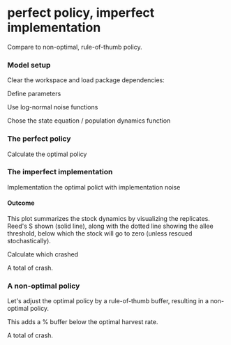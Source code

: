 <!--begin.rcode setup, echo=FALSE 
render_gfm()  
opts_knit$set(upload = TRUE)   
opts_knit$set(upload.fun = function(file){
   library(RWordPress) 
   uploadFile(file)$url
  })
end.rcode-->

<!--roptions dev="png", fig.width=7, fig.height=5, tidy=FALSE, warning=FALSE, message=FALSE, comment=NA, external=TRUE, cache=FALSE, cache.path="perfectpolicy/"-->

# perfect policy, imperfect implementation 
Compare to non-optimal, rule-of-thumb policy.

### Model setup 
Clear the workspace and load package dependencies: 
<!--begin.rcode libraries_, echo=FALSE
rm(list=ls())   
require(pdgControl)
require(reshape2)
require(ggplot2)
require(data.table)
end.rcode-->

Define parameters
<!--begin.rcode parameters_
delta <- 0.1      # economic discounting rate
OptTime <- 50     # stopping time
gridsize <- 100   # gridsize (discretized population)
sigma_g <- 0.2    # Noise in population growth
sigma_m <- 0.     # noise in stock assessment measurement
sigma_i <- 0.     # noise in implementation of the quota
reward <- 1       # bonus for satisfying the boundary condition
end.rcode-->

Use log-normal noise functions
<!--begin.rcode noise_dists_
z_g <- function() rlnorm(1,  0, sigma_g) # mean 1
z_m <- function() rlnorm(1,  0, sigma_m) # mean 1
z_i <- function() rlnorm(1,  0, sigma_i) # mean 1
end.rcode-->

Chose the state equation / population dynamics function
<!--begin.rcode Myer
f <- Myer_harvest
pars <- c(1, 2, 6) 
p <- pars # shorthand 
K <- p[1] * p[3] / 2 + sqrt( (p[1] * p[3]) ^ 2 - 4 * p[3] ) / 2
xT <- p[1] * p[3] / 2 - sqrt( (p[1] * p[3]) ^ 2 - 4 * p[3] ) / 2 # allee threshold
e_star <- (p[1] * sqrt(p[3]) - 2) / 2 ## Bifurcation point, for reference 
x0 <- K - sigma_g ^ 2 / 2 
end.rcode-->

<!--begin.rcode profit_fn
profit <- profit_harvest(price_fish = 1, 
                         cost_stock_effect = 0,
                         operating_cost = 0.1)
end.rcode-->

<!--begin.rcode grid
x_grid <- seq(0, 2 * K, length = gridsize)  
h_grid <- x_grid  
end.rcode-->


### The perfect policy 
Calculate the optimal policy
<!--begin.rcode precuationary 
SDP_Mat <- determine_SDP_matrix(f, pars, x_grid, h_grid, sigma_g )
opt <- find_dp_optim(SDP_Mat, x_grid, h_grid, OptTime, xT, 
                     profit, delta, reward=reward)
end.rcode-->

### The imperfect implementation

Implementation the optimal polict with implementation noise 
<!--begin.rcode simulate_edited
sigma_i <- 0.4 
sims <- lapply(1:100, function(i){
  ForwardSimulate(f, pars, x_grid, h_grid, x0, opt$D, z_g, z_m, z_i)
})
end.rcode-->

#### Outcome 
<!--begin.rcode tidy_
dat <- melt(sims, id=names(sims[[1]]))  
dt <- data.table(dat)
setnames(dt, "L1", "reps") # names are nice
end.rcode-->

This plot summarizes the stock dynamics by visualizing the replicates. Reed's S shown (solid line), along with the dotted line showing the allee threshold, below which the stock will go to zero (unless rescued stochastically). 
<!--begin.rcode fishstock_policy, fig.width=9
policy <- melt(opt$D)
policy_zoom <- subset(policy, x_grid[Var1] < max(dt$fishstock) )
p6 <- ggplot(policy_zoom) + 
  geom_point(aes(Var2, (x_grid[Var1]), col=x_grid[Var1] - h_grid[value])) + 
  labs(x = "time", y = "fishstock") +
  scale_colour_gradientn(colours = rainbow(4)) +
  geom_abline(intercept=opt$S, slope = 0) +
  geom_abline(intercept=xT, slope=0, lty=2)
p6 + geom_line(aes(time, fishstock, group = reps), alpha = 0.2, data=dt)
end.rcode-->

Calculate which crashed
<!--begin.rcode hascrashed
crashed <- dt[time==as.integer(OptTime-1), fishstock < xT/4, by=reps]
end.rcode-->
A total of <!--rinline sum(crashed$V1) --> crash.



### A non-optimal policy 
Let's adjust the optimal policy by a rule-of-thumb buffer, resulting in a non-optimal policy.
<!--begin.rcode safe_policy
buffer <- 0.05
safe_policy <- matrix(sapply(opt$D - buffer * length(h_grid), function(x) max(1, x)), ncol=dim(opt$D)[2])
end.rcode-->

This adds a <!--rinline 100*buffer--> % buffer below the optimal harvest rate. 


<!--begin.rcode simulate_edited_noisy
sims <- lapply(1:100, function(i){
  ForwardSimulate(f, pars, x_grid, h_grid, x0, safe_policy, z_g, z_m, z_i)
})
end.rcode-->

<!--begin.rcode tidy2
dat <- melt(sims, id=names(sims[[1]]))  
dt <- data.table(dat)
setnames(dt, "L1", "reps")
end.rcode-->

<!--begin.rcode fishstock_policy2, fig.width=9
policy <- melt(safe_policy)
policy_zoom <- subset(policy, x_grid[Var1] < max(dt$fishstock) )
p6 <- ggplot(policy_zoom) + 
  geom_point(aes(Var2, (x_grid[Var1]), col=x_grid[Var1] - h_grid[value])) + 
  labs(x = "time", y = "fishstock") +
  scale_colour_gradientn(colours = rainbow(4)) +
  geom_abline(intercept=opt$S, slope = 0) +
  geom_abline(intercept=xT, slope=0, lty=2)
p6 + geom_line(aes(time, fishstock, group = reps), alpha = 0.2, data=dt)


p6 <- ggplot(policy) + 
  geom_point(aes(Var2, x_grid[Var1], col=h_grid[value])) + 
  labs(x = "time", y = "fishstock") +
  scale_colour_gradientn(colours = rainbow(4)) 
p6
end.rcode-->

<!--begin.rcode ref.label="hascrashed"
end.rcode-->
A total of <!--rinline sum(crashed$V1) --> crash.




